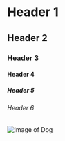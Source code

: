 # Header 1
## Header 2
### Header 3
#### Header 4
##### Header 5
###### Header 6

![Image of Dog](https://images.pexels.com/photos/1490908/pexels-photo-1490908.jpeg?cs=srgb&dl=pexels-svetozar-milashevich-99573-1490908.jpg&fm=jpg)
